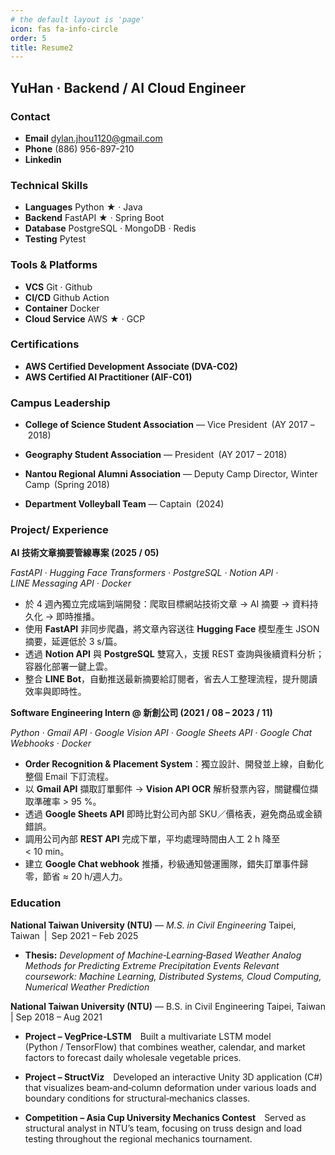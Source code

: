 ```yaml
---
# the default layout is 'page'
icon: fas fa-info-circle
order: 5
title: Resume2
---
```

<!-- ===== 單欄 Header 區 ===== -->
<div class="row">
  <div class="col-12" markdown="1">

## YuHan · Backend / AI Cloud Engineer

  </div>
</div>

<!-- ====== 既有雙欄區 ====== -->
<div class="row g-4" markdown="1">

  <!-- 左欄 -->
  <aside class="col-md-4" markdown="1">

### Contact

- **Email** dylan.jhou1120@gmail.com
- **Phone** (886) 956-897-210
- **Linkedin**

### Technical Skills

- **Languages** Python ★ · Java
- **Backend** FastAPI ★ · Spring Boot
- **Database** PostgreSQL · MongoDB · Redis
- **Testing** Pytest

### Tools & Platforms

- **VCS** Git · Github
- **CI/CD** Github Action
- **Container** Docker
- **Cloud Service** AWS ★ · GCP

### Certifications

- **AWS Certified Development Associate (DVA-C02)**
- **AWS Certified AI Practitioner (AIF-C01)**

### Campus Leadership

- **College of Science Student Association** — Vice President (AY 2017 – 2018)
- **Geography Student Association** — President (AY 2017 – 2018)
- **Nantou Regional Alumni Association** — Deputy Camp Director, Winter Camp (Spring 2018)
- **Department Volleyball Team** — Captain (2024)
  </aside>

  <!-- 右欄 -->
  <main class="col-md-8" markdown="1">

### Project/ Experience

**AI 技術文章摘要管線專案 (2025 / 05)**

*FastAPI · Hugging Face Transformers · PostgreSQL · Notion API · LINE Messaging API · Docker*

- 於 4 週內獨立完成端到端開發：爬取目標網站技術文章 → AI 摘要 → 資料持久化 → 即時推播。
- 使用 **FastAPI** 非同步爬蟲，將文章內容送往 **Hugging Face** 模型產生 JSON 摘要，延遲低於 3 s/篇。
- 透過 **Notion API** 與 **PostgreSQL** 雙寫入，支援 REST 查詢與後續資料分析；容器化部署一鍵上雲。
- 整合 **LINE Bot**，自動推送最新摘要給訂閱者，省去人工整理流程，提升閱讀效率與即時性。

**Software Engineering Intern @ 新創公司 (2021 / 08 – 2023 / 11)**

*Python · Gmail API · Google Vision API · Google Sheets API · Google Chat Webhooks · Docker*

- **Order Recognition & Placement System**：獨立設計、開發並上線，自動化整個 Email 下訂流程。
- 以 **Gmail API** 擷取訂單郵件 → **Vision API OCR** 解析發票內容，關鍵欄位擷取準確率 > 95 %。
- 透過 **Google Sheets API** 即時比對公司內部 SKU／價格表，避免商品或金額錯誤。
- 調用公司內部 **REST API** 完成下單，平均處理時間由人工 2 h 降至 < 10 min。
- 建立 **Google Chat webhook** 推播，秒級通知營運團隊，錯失訂單事件歸零，節省 ≈ 20 h/週人力。

### Education
**National Taiwan University (NTU)** — *M.S. in Civil Engineering*
Taipei, Taiwan | Sep 2021 – Feb 2025

- **Thesis:** *Development of Machine‑Learning‑Based Weather Analog Methods for Predicting Extreme Precipitation Events*
*Relevant coursework: Machine Learning, Distributed Systems, Cloud Computing, Numerical Weather Prediction*

**National Taiwan University (NTU)** — B.S. in Civil Engineering
Taipei, Taiwan | Sep 2018 – Aug 2021

- **Project – VegPrice‑LSTM** Built a multivariate LSTM model (Python / TensorFlow) that combines weather, calendar, and market factors to forecast daily wholesale vegetable prices.
- **Project – StructViz** Developed an interactive Unity 3D application (C#) that visualizes beam‑and‑column deformation under various loads and boundary conditions for structural‑mechanics classes.
- **Competition – Asia Cup University Mechanics Contest** Served as structural analyst in NTU’s team, focusing on truss design and load testing throughout the regional mechanics tournament.

  </main>

</div>
